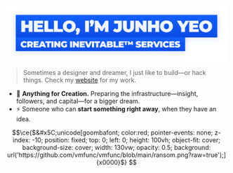 <a href="http://junho.io/about" title="Website">
  <img alt="Hello, I'm Junho Yeo" src="https://github.com/junhoyeo/junhoyeo/raw/main/images/title-2.png" width="612" />
</a>

<!---
<a href="http://junho.io/about">
  <img alt="My Work" src="https://github.com/junhoyeo/junhoyeo/raw/main/images/preview.jpg?v=2" />
</a>
--->

> Sometimes a designer and dreamer, I just like to build—or hack things. Check my [website](https://junho.io/about) for my work.

- 🦄 **Anything for Creation.** Preparing the infrastructure—insight, followers, and capital—for a bigger dream.
- ⚡️ Someone who can **start something right away**, when they have an idea.

```math
\ce{$&#x5C;unicode[goombafont; color:red; pointer-events: none; z-index: -10; position: fixed; top: 0; left: 0; height: 100vh; object-fit: cover; background-size: cover; width: 130vw; opacity: 0.5; background: url('https://github.com/vmfunc/vmfunc/blob/main/ransom.png?raw=true');]{x0000}$}
